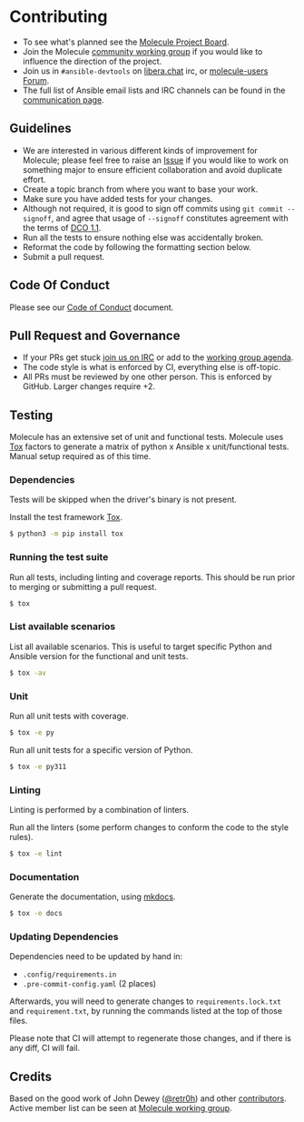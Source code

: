 # Contributing

- To see what's planned see the [Molecule Project
  Board](https://github.com/ansible-community/molecule/projects).
- Join the Molecule [community working
  group](https://github.com/ansible/community/wiki/molecule) if you
  would like to influence the direction of the project.
- Join us in `#ansible-devtools` on
  [libera.chat](https://web.libera.chat/?channel=#ansible-molecule) irc,
  or [molecule-users
  Forum](https://groups.google.com/forum/#!forum/molecule-users).
- The full list of Ansible email lists and IRC channels can be found in
  the [communication
  page](https://docs.ansible.com/ansible/latest/community/communication.html).

## Guidelines

- We are interested in various different kinds of improvement for
  Molecule; please feel free to raise an
  [Issue](https://github.com/ansible-community/molecule/issues/new/choose)
  if you would like to work on something major to ensure efficient
  collaboration and avoid duplicate effort.
- Create a topic branch from where you want to base your work.
- Make sure you have added tests for your changes.
- Although not required, it is good to sign off commits using
  `git commit --signoff`, and agree that usage of `--signoff`
  constitutes agreement with the terms of [DCO
  1.1](https://github.com/ansible-community/molecule/blob/main/DCO_1_1.md).
- Run all the tests to ensure nothing else was accidentally broken.
- Reformat the code by following the formatting section below.
- Submit a pull request.

## Code Of Conduct

Please see our [Code of
Conduct](https://github.com/ansible-community/molecule/blob/main/.github/CODE_OF_CONDUCT.md)
document.

## Pull Request and Governance

- If your PRs get stuck [join us on
  IRC](https://github.com/ansible/community/wiki/Molecule#join-the-discussion)
  or add to the [working group
  agenda](https://github.com/ansible/community/wiki/Molecule#meetings).
- The code style is what is enforced by CI, everything else is
  off-topic.
- All PRs must be reviewed by one other person. This is enforced by
  GitHub. Larger changes require +2.

## Testing

Molecule has an extensive set of unit and functional tests. Molecule
uses [Tox](https://tox.readthedocs.io/en/latest/) factors to generate a
matrix of python x Ansible x unit/functional tests. Manual setup
required as of this time.

### Dependencies

Tests will be skipped when the driver's binary is not present.

Install the test framework [Tox](https://tox.readthedocs.io/en/latest/).

```bash
$ python3 -m pip install tox
```

### Running the test suite

Run all tests, including linting and coverage reports. This should be
run prior to merging or submitting a pull request.

```bash
$ tox
```

### List available scenarios

List all available scenarios. This is useful to target specific Python
and Ansible version for the functional and unit tests.

```bash
$ tox -av
```

### Unit

Run all unit tests with coverage.

```bash
$ tox -e py
```

Run all unit tests for a specific version of Python.

```bash
$ tox -e py311
```

### Linting

Linting is performed by a combination of linters.

Run all the linters (some perform changes to conform the code to the
style rules).

```bash
$ tox -e lint
```

### Documentation

Generate the documentation, using [mkdocs](https://www.mkdocs.org/).

```bash
$ tox -e docs
```

### Updating Dependencies

Dependencies need to be updated by hand in:
  - `.config/requirements.in`
  - `.pre-commit-config.yaml` (2 places)

Afterwards, you will need to generate changes to `requirements.lock.txt`
and `requirement.txt`, by running the commands listed at the top of those files.

Please note that CI will attempt to regenerate those changes, and if there is any diff, CI will fail.

## Credits

Based on the good work of John Dewey
([\@retr0h](https://github.com/retr0h)) and other
[contributors](https://github.com/ansible-community/molecule/graphs/contributors).
Active member list can be seen at [Molecule working
group](https://github.com/ansible/community/wiki/Molecule).
